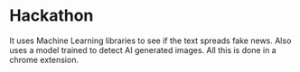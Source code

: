 # Hackathon
It uses Machine Learning libraries to see if the text spreads fake news. Also uses a model trained to detect AI generated images. All this is done in a chrome extension.
